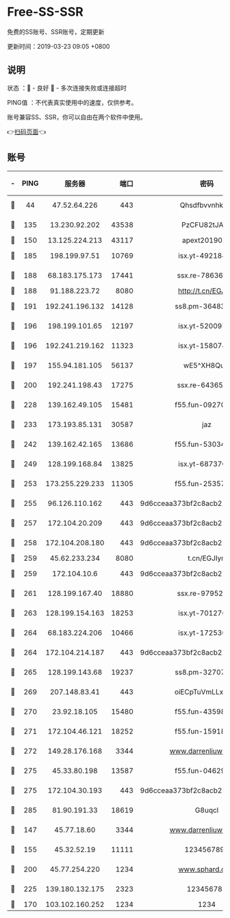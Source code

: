# Free-SS-SSR

免费的SS账号、SSR账号，定期更新

更新时间：2019-03-23 09:05 +0800

## 说明

状态     ：🙂 - 良好 🙁 - 多次连接失败或连接超时

PING值   ：不代表真实使用中的速度，仅供参考。

账号兼容SS、SSR，你可以自由在两个软件中使用。

👉[扫码页面](https://liesauer.github.io/Free-SS-SSR/)👈

## 账号

|-|PING|服务器|端口|密码|加密方式|区域|
|:----:|:----:|:-----:|-----:|:----:|:----:|:----:|
|🙂|44|47.52.64.226|443|Qhsdfbvvnhkm1|aes-256-cfb|HK|
|🙂|135|13.230.92.202|43538|PzCFU82tJAdZ|aes-256-cfb|JP|
|🙂|150|13.125.224.213|43117|apext2019005|chacha20|KR|
|🙂|185|198.199.97.51|10769|isx.yt-49218470|aes-256-cfb|US|
|🙂|188|68.183.175.173|17441|ssx.re-78636175|aes-256-cfb|US|
|🙂|188|91.188.223.72|8080|http://t.cn/EGJIyrl|rc4-md5|RU|
|🙂|191|192.241.196.132|14128|ss8.pm-36483349|aes-256-cfb|US|
|🙂|196|198.199.101.65|12197|isx.yt-52009789|aes-256-cfb|US|
|🙂|196|192.241.219.162|11323|isx.yt-15807466|aes-256-cfb|US|
|🙂|197|155.94.181.105|56137|wE5^XH8Quw|aes-256-cfb|US|
|🙂|200|192.241.198.43|17275|ssx.re-64365080|aes-256-cfb|US|
|🙂|228|139.162.49.105|15481|f55.fun-09270327|aes-256-cfb|SG|
|🙂|233|173.193.85.131|30587|jaz|aes-256-cfb|US|
|🙂|242|139.162.42.165|13686|f55.fun-53034739|aes-256-cfb|SG|
|🙂|249|128.199.168.84|13825|isx.yt-68737074|aes-256-cfb|SG|
|🙂|253|173.255.229.233|11305|f55.fun-25357616|aes-256-cfb|US|
|🙂|255|96.126.110.162|443|9d6cceaa373bf2c8acb22e60b6a58be6|aes-256-cfb|US|
|🙂|257|172.104.20.209|443|9d6cceaa373bf2c8acb22e60b6a58be6|aes-256-cfb|US|
|🙂|258|172.104.208.180|443|9d6cceaa373bf2c8acb22e60b6a58be6|aes-256-cfb|US|
|🙂|259|45.62.233.234|8080|t.cn/EGJIyrl|rc4-md5|CA|
|🙂|259|172.104.10.6|443|9d6cceaa373bf2c8acb22e60b6a58be6|aes-256-cfb|US|
|🙂|261|128.199.167.40|18880|ssx.re-97952522|aes-256-cfb|SG|
|🙂|263|128.199.154.163|18253|isx.yt-70127689|aes-256-cfb|SG|
|🙂|264|68.183.224.206|10466|isx.yt-17253007|aes-256-cfb|SG|
|🙂|264|172.104.214.187|443|9d6cceaa373bf2c8acb22e60b6a58be6|aes-256-cfb|US|
|🙂|265|128.199.143.68|19237|ss8.pm-32707172|aes-256-cfb|SG|
|🙂|269|207.148.83.41|443|oiECpTuVmLLxk4Ts|aes-256-cfb|AU|
|🙂|270|23.92.18.105|15480|f55.fun-43598783|aes-256-cfb|US|
|🙂|271|172.104.46.121|18252|f55.fun-15918908|aes-256-cfb|SG|
|🙂|272|149.28.176.168|3344|www.darrenliuwei.com|aes-256-cfb|AU|
|🙂|275|45.33.80.198|13587|f55.fun-04629140|aes-256-cfb|US|
|🙂|275|172.104.30.193|443|9d6cceaa373bf2c8acb22e60b6a58be6|aes-256-cfb|US|
|🙂|285|81.90.191.33|18619|G8uqcl|aes-256-cfb|US|
|🙂|147|45.77.18.60|3344|www.darrenliuwei.com|aes-256-cfb|JP|
|🙂|155|45.32.52.19|11111|1234567890|aes-256-cfb|JP|
|🙂|200|45.77.254.220|1234|www.sphard.com|aes-256-cfb|SG|
|🙂|225|139.180.132.175|2323|123456789|aes-256-cfb|SG|
|🙁|170|103.102.160.252|1234|1234|rc4-md5|JP|
